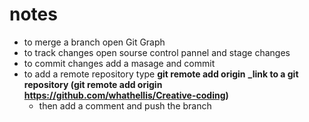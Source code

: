 # notes

- to merge a branch open Git Graph
- to track changes open sourse control pannel and stage changes
- to commit changes add a masage and commit
- to add a remote repository type **git remote add origin** **_link to a git repository (git remote add origin https://github.com/whathellis/Creative-coding)**
  - then add a comment and push the branch

